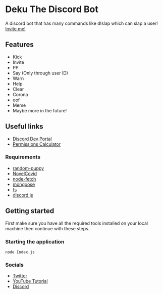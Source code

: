 # Deku The Discord Bot

A discord bot that has many commands like d!slap which can slap a user!
[Invite me!](https://discordapp.com/oauth2/authorize?client_id=705736530190270475&scope=bot&permissions=1916267615)

## Features

- Kick
- Invite
- PP
- Say (Only through user ID)
- Warn
- Help
- Clear
- Corona
- oof
- Meme
- Maybe more in the future!


## Useful links

- [Discord Dev Portal](https://discordapp.com/developers/applications)
- [Permissions Calculator](https://discordapi.com/permissions.html#0)

### Requirements

- [random-puppy](https://www.npmjs.com/package/random-puppy)
- [NovelCovid](https://www.npmjs.com/package/novelcovid)
- [node-fetch](https://www.npmjs.com/package/node-fetch)
- [mongoose](https://www.npmjs.com/package/mongoose)
- [fs](https://www.npmjs.com/package/fs)
- [discord.js](https://www.npmjs.com/package/discord.js)

## Getting started

First make sure you have all the required tools installed on your local machine then continue with these steps.

### Starting the application

```
node Index.js
```
### Socials
- [Twitter](https://twitter.com/mania_mha)
- [YouTube Tutorial](https://www.youtube.com/watch?v=-x4zNtL7Rrk)
- [Discord](https://discord.gg/QFcfGN7)
